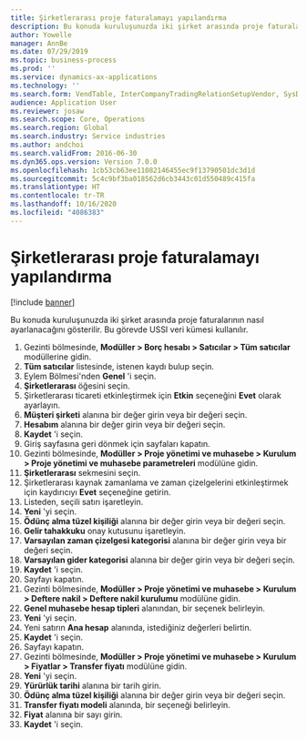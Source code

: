 ```yaml
---
title: Şirketlerarası proje faturalamayı yapılandırma
description: Bu konuda kuruluşunuzda iki şirket arasında proje faturalarının nasıl ayarlanacağını gösterilir.
author: Yowelle
manager: AnnBe
ms.date: 07/29/2019
ms.topic: business-process
ms.prod: ''
ms.service: dynamics-ax-applications
ms.technology: ''
ms.search.form: VendTable, InterCompanyTradingRelationSetupVendor, SysDataAreaSelectLookup, ProjParameters, ProjPosting, ProjTransferPrice
audience: Application User
ms.reviewer: josaw
ms.search.scope: Core, Operations
ms.search.region: Global
ms.search.industry: Service industries
ms.author: andchoi
ms.search.validFrom: 2016-06-30
ms.dyn365.ops.version: Version 7.0.0
ms.openlocfilehash: 1cb53cb63ee11082146455ec9f13790501dc3d1d
ms.sourcegitcommit: 5c4c9bf3ba018562d6cb3443c01d550489c415fa
ms.translationtype: HT
ms.contentlocale: tr-TR
ms.lasthandoff: 10/16/2020
ms.locfileid: "4086383"
---
```

# <a name="configure-intercompany-project-invoicing"></a>Şirketlerarası proje faturalamayı yapılandırma

[!include [banner](../../includes/banner.md)]

Bu konuda kuruluşunuzda iki şirket arasında proje faturalarının nasıl ayarlanacağını gösterilir. Bu görevde USSI veri kümesi kullanılır.

1. Gezinti bölmesinde, **Modüller > Borç hesabı > Satıcılar > Tüm satıcılar** modüllerine gidin.
2. **Tüm satıcılar** listesinde, istenen kaydı bulup seçin.
3. Eylem Bölmesi'nden **Genel** 'i seçin.
4. **Şirketlerarası** öğesini seçin.
5. Şirketlerarası ticareti etkinleştirmek için **Etkin** seçeneğini **Evet** olarak ayarlayın.
6. **Müşteri şirketi** alanına bir değer girin veya bir değeri seçin.
7. **Hesabım** alanına bir değer girin veya bir değeri seçin.
8. **Kaydet** 'i seçin.
9. Giriş sayfasına geri dönmek için sayfaları kapatın.
10. Gezinti bölmesinde, **Modüller > Proje yönetimi ve muhasebe > Kurulum > Proje yönetimi ve muhasebe parametreleri** modülüne gidin.
11. **Şirketlerarası** sekmesini seçin.
12. Şirketlerarası kaynak zamanlama ve zaman çizelgelerini etkinleştirmek için kaydırıcıyı **Evet** seçeneğine getirin.
13. Listeden, seçili satırı işaretleyin.
14. **Yeni** 'yi seçin.
15. **Ödünç alma tüzel kişiliği** alanına bir değer girin veya bir değeri seçin.
16. **Gelir tahakkuku** onay kutusunu işaretleyin.
17. **Varsayılan zaman çizelgesi kategorisi** alanına bir değer girin veya bir değeri seçin.
18. **Varsayılan gider kategorisi** alanına bir değer girin veya bir değeri seçin.
19. **Kaydet** 'i seçin.
20. Sayfayı kapatın.
21. Gezinti bölmesinde, **Modüller > Proje yönetimi ve muhasebe > Kurulum > Deftere nakil > Deftere nakil kurulumu** modülüne gidin.
22. **Genel muhasebe hesap tipleri** alanından, bir seçenek belirleyin.
23. **Yeni** 'yi seçin.
24. Yeni satırın **Ana hesap** alanında, istediğiniz değerleri belirtin.
25. **Kaydet** 'i seçin.
26. Sayfayı kapatın.
27. Gezinti bölmesinde, **Modüller > Proje yönetimi ve muhasebe > Kurulum > Fiyatlar > Transfer fiyatı** modülüne gidin.
28. **Yeni** 'yi seçin.
29. **Yürürlük tarihi** alanına bir tarih girin.
30. **Ödünç alma tüzel kişiliği** alanına bir değer girin veya bir değeri seçin.
31. **Transfer fiyatı modeli** alanında, bir seçeneği belirleyin.
32. **Fiyat** alanına bir sayı girin.
33. **Kaydet** 'i seçin.

